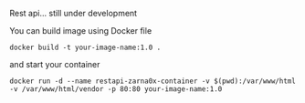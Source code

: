 Rest api... still under development

You can build image using Docker file

```
docker build -t your-image-name:1.0 .
```

and start your container

```
docker run -d --name restapi-zarna0x-container -v $(pwd):/var/www/html -v /var/www/html/vendor -p 80:80 your-image-name:1.0

```
